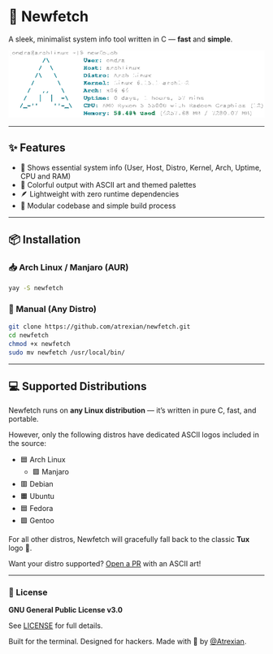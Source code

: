 # 🚀 Newfetch

A sleek, minimalist system info tool written in C — **fast** and **simple**.

![Newfetch demo](./newfetch.png)

---

## ✨ Features

- 🧠 Shows essential system info (User, Host, Distro, Kernel, Arch, Uptime, CPU and RAM)
- 🎨 Colorful output with ASCII art and themed palettes
- 🪶 Lightweight with zero runtime dependencies
- 🧩 Modular codebase and simple build process

---

## 📦 Installation

### 📥 Arch Linux / Manjaro (AUR)
```bash
yay -S newfetch
```

### 🧪 Manual (Any Distro)
```bash
git clone https://github.com/atrexian/newfetch.git
cd newfetch
chmod +x newfetch
sudo mv newfetch /usr/local/bin/
```

---

## 💻 Supported Distributions

Newfetch runs on **any Linux distribution** — it’s written in pure C, fast, and portable.

However, only the following distros have dedicated ASCII logos included in the source:

- 🟦 Arch Linux
    - 🟩 Manjaro
- 🟥 Debian
- 🟧 Ubuntu
- 🟦 Fedora
- 🟪 Gentoo

For all other distros, Newfetch will gracefully fall back to the classic **Tux** logo 🐧.

Want your distro supported? [Open a PR](https://github.com/atrexian/newfetch/pulls) with an ASCII art!

---

### 📄 License

**GNU General Public License v3.0**

See [LICENSE](https://github.com/atrexian/newfetch/blob/main/LICENSE) for full details.

Built for the terminal. Designed for hackers. Made with 💙 by [@Atrexian](https://github.com/atrexian).